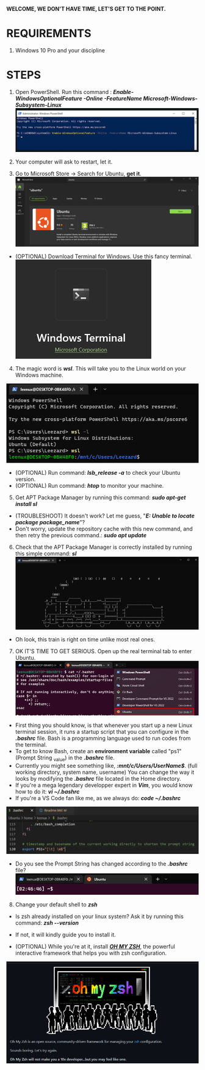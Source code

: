 **WELCOME, WE DON'T HAVE TIME, LET'S GET TO THE POINT.**

# REQUIREMENTS

1. Windows 10 Pro and your discipline

# STEPS

1. Open PowerShell. Run this command : **_Enable-WindowsOptionalFeature -Online -FeatureName Microsoft-Windows-Subsystem-Linux_**
![Alt text](/imgsrc/powershell_enable_feature.png?raw=true "Optional Title")

2. Your computer will ask to restart, let it.

3. Go to Microsoft Store -> Search for Ubuntu, **get it**.
![Alt text](/imgsrc/ms_store_ubuntu.png?raw=true "Optional Title")

- (OPTIONAL) Download Terminal for Windows. Use this fancy terminal.
![Alt text](/imgsrc/ms_store_terminal.png?raw=true "Optional Title")

4. The magic word is **_wsl_**. This will take you to the Linux world on your Windows machine.

![Alt text](/imgsrc/terminal_run_wsl.png?raw=true "Optional Title")

- (OPTIONAL) Run command: **_lsb_release -a_** to check your Ubuntu version.
- (OPTIONAL) Run command: **_htop_** to monitor your machine.

5. Get APT Package Manager by running this command: **_sudo apt-get install sl_**

- (TROUBLESHOOT) It doesn't work? Let me guess, "**_E: Unable to locate package package_name_**"?
- Don't worry, update the repository cache with this new command, and then retry the previous command.: **_sudo apt update_**

6. Check that the APT Package Manager is correctly installed by running this simple command: **_sl_**
![Alt text](/imgsrc/linux_sl.png?raw=true "Optional Title")
- Oh look, this train is right on time unlike most real ones.

7. OK IT'S TIME TO GET SERIOUS. Open up the real terminal tab to enter Ubuntu.
![Alt text](/imgsrc/terminal_ubuntu.png?raw=true "Optional Title")

- First thing you should know, is that whenever you start up a new Linux terminal session, it runs a startup script that you can configure in the **_.bashrc_** file. Bash is a programming language used to run codes from the terminal.
- To get to know Bash, create an **environment variable** called "ps1" (Prompt String <sub>value</sub>) in the **_.bashrc_** file.
- Currently you might see something like, **_:mnt/c/Users/UserName$_**. (full working directory, system name, username)
You can change the way it looks by modifying the **_.bashrc_** file located in the Home directory.
- If you're a mega legendary developper expert in **_Vim_**, you would know how to do it: **_vi ~/.bashrc_**
- If you're a VS Code fan like me, as we always do: **_code ~/.bashrc_**

![Alt text](/imgsrc/vscode_first_bash_env_var.png?raw=true "Optional Title")

- Do you see the Prompt String has changed according to the **_.bashrc_** file?
![Alt text](/imgsrc/terminal_ubuntu_ps1_modified.png?raw=true "Optional Title")

8. Change your default shell to **_zsh_**

- Is zsh already installed on your linux system? Ask it by running this command: **_zsh --version_**
- If not, it will kindly guide you to install it.

- (OPTIONAL) While you're at it, install [**_OH MY ZSH_**](https://github.com/ohmyzsh/ohmyzsh/wiki/Installing-ZSH), the powerful interactive framework that helps you with zsh configuration.

![Alt text](/imgsrc/github_oh_my_zsh.png?raw=true "Optional Title")

